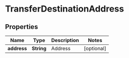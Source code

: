

# TransferDestinationAddress


## Properties

Name | Type | Description | Notes
------------ | ------------- | ------------- | -------------
**address** | **String** | Address |  [optional]



